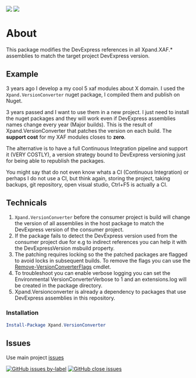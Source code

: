 ![](https://img.shields.io/nuget/v/Xpand.VersionConverter.svg?label=nuget.org&style=flat) ![](https://img.shields.io/nuget/dt/Xpand.VersionConverter.svg?style=flat)

# About
This package modifies the DevExpress references in all Xpand.XAF.* assemblies to match the target project DevExpress version.

## Example
3 years ago I develop a my cool 5 xaf modules about X domain. I used the `Xpand.VersionConverter` nuget package, I compiled them and publish on Nuget.
 
3 years passed and I want to use them in a new project. I just need to install the nuget packages and they will work even if DevExpress assemblies names change every year (Major builds). This is the result of Xpand.VersionConverter that patches the version on each build. The **support cost** for my XAF modules closes to **zero**.
 
The alternative is to have a full Continuous Integration pipeline and support it (VERY COSTLY), a version strategy bound to DevExpress versioning just for being able to republish the packages. 

You might say that do not even know whats a CI (Continuous Integration) or perhaps I do not use a CI, but think again, storing the project, taking backups, git repository, open visual studio, Ctrl+F5 is actually a CI.
## Technicals

1. `Xpand.VersionConverter` before the consumer project is build will change the version of all assemblies in the host package to match the DevExpress version of the consumer project. 
2. If the package fails to detect the DevExpress version used from the consumer project due for e.g to indirect references you can help it with the DevExpressVersion msbuild property. 
2. The patching requires locking so the the patched packages are flagged to avoid locks in subsequent builds. To remove the flags you can use the [Remove-VersionConverterFlags](https://github.com/eXpandFramework/XpandPwsh/wiki/Remove-VersionConverterFlags) cmdlet.
3. To troubleshoot you can enable verbose logging you can set the Environmental VersionConverterVerbose to 1 and an extensions.log will be created in the package directory.
4. Xpand.Versionconverter is already a dependency to packages that use DevExpress assemblies in this repository.

### Installation

```ps1
Install-Package Xpand.VersionConverter
```

## Issues
Use main project [issues](https://github.com/eXpandFramework/eXpand/issues/new/choose)

[![GitHub issues by-label](https://img.shields.io/github/issues/expandframework/expand/VersionConverter)](https://github.com/eXpandFramework/eXpand/issues?q=is%3Aissue+is%3Aopen+sort%3Aupdated-desc+label%3AVersionConverter) [![GitHub close issues](https://img.shields.io/github/issues-closed/eXpandFramework/eXpand/VersionConverter.svg)](https://github.com/eXpandFramework/eXpand/issues?utf8=%E2%9C%93&q=is%3Aissue+is%3Aclosed+sort%3Aupdated-desc+label%3AVersionConverter)